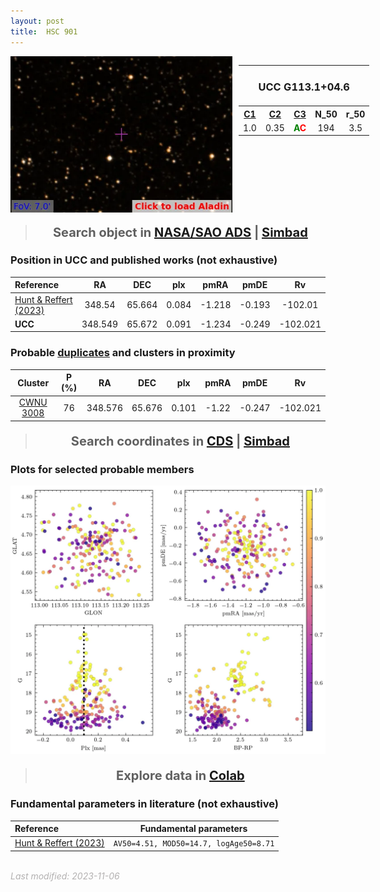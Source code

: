 ```yaml
---
layout: post
title:  HSC 901
---
```

<div style="display: flex; justify-content: space-between; width:720px;height:250px">
<div style="text-align: center;">
<!-- WEBP image -->
<img id="myImage" src="https://raw.githubusercontent.com/ucc23/Q2P/main/plots/hsc901_aladin.webp" alt="Clickable Image" style="width:355px;height:250px; cursor: pointer;">

<!-- Div to contain Aladin Lite viewer -->
<div id="aladin-lite-div" style="width:355px;height:250px;display:none;"></div>

<!-- Aladin Lite script (will be loaded after the image is clicked) -->
<script type="text/javascript">
// Function to load Aladin Lite after image click and hide the image
function loadAladinLiteAndHideImage() {
    // Dynamically load the Aladin Lite script
    let aladinScript = document.createElement('script');
    aladinScript.src = "https://aladin.cds.unistra.fr/AladinLite/api/v3/latest/aladin.js";
    aladinScript.charset = "utf-8";
    aladinScript.onload = function () {
        A.init.then(() => {
            let aladin = A.aladin('#aladin-lite-div', {survey:"P/DSS2/color", fov:0.117, target: "348.549 65.672"});
            // Remove the image
            document.getElementById('myImage').remove();
            // Hide the image
            //document.getElementById('myImage').style.visibility = "hidden";
            // Show the Aladin Lite viewer
            document.getElementById('aladin-lite-div').style.display = 'block';
        });
     };
    document.head.appendChild(aladinScript);
}
// Event listener for image click
document.getElementById('myImage').addEventListener('click', loadAladinLiteAndHideImage);
</script>
</div>
<!-- Left block -->

<table style="text-align: center; width:355px;height:250px;">
  <!-- Row 1 (title) -->
  <tr>
    <td colspan="5"><h3>UCC G113.1+04.6</h3></td>
  </tr>
  <!-- Row 2 -->
  <tr>
    <th><a href="https://ucc.ar/faq#what-are-the-c1-c2-and-c3-parameters" title="Photometric class">C1</a></th>
    <th><a href="https://ucc.ar/faq#what-are-the-c1-c2-and-c3-parameters" title="Density class">C2</a></th>
    <th><a href="https://ucc.ar/faq#what-are-the-c1-c2-and-c3-parameters" title="Combined class">C3</a></th>
    <th><div title="Stars with membership probability >50%">N_50</div></th>
    <th><div title="Radius that contains half the members [arcmin]">r_50</div></th>
  </tr>
  <!-- Row 3 -->
  <tr>
    <td>1.0</td>
    <td>0.35</td>
    <td><span style="color: green; font-weight: bold;">A</span><span style="color: red; font-weight: bold;">C</span></td>
    <td>194</td>
    <td>3.5</td>
  </tr>
</table>
</div>

> <p style="text-align:center; font-weight: bold; font-size:20px">Search object in <a href="https://ui.adsabs.harvard.edu/search/q=%20collection%3Aastronomy%20body%3A%22HSC%20901%22&sort=date%20desc%2C%20bibcode%20desc&p_=0" target="_blank">NASA/SAO ADS</a> | <a href="https://simbad.cds.unistra.fr/simbad/sim-id-refs?Ident=hsc901" target="_blank">Simbad</a></p>


### Position in UCC and published works (not exhaustive)

| Reference    | RA    | DEC   | plx  | pmRA  | pmDE   |  Rv  |
| :---         | :---: | :---: | :---: | :---: | :---: | :---: |
|[Hunt & Reffert (2023)](https://ui.adsabs.harvard.edu/abs/2023A%26A...673A.114H/abstract) | 348.54 | 65.664 | 0.084 | -1.218 | -0.193 | -102.01 |
| **UCC** |348.549 | 65.672 | 0.091 | -1.234 | -0.249 | -102.021 |


### Probable <a href="https://ucc.ar/faq#probable-duplicates" title="See FAQ for definition of proximity">duplicates</a> and clusters in proximity

| Cluster | P (%) | RA    | DEC   | plx   | pmRA  | pmDE  | Rv    |
| :---:   | :---: | :---: | :---: | :---: | :---: | :---: | :---: |
|[CWNU 3008](https://ucc.ar/_clusters/cwnu3008/)| 76 | 348.576 | 65.676 | 0.101 | -1.22 | -0.247 | -102.021 |

> <p style="text-align:center; font-weight: bold; font-size:20px">Search coordinates in <a href="https://cdsportal.u-strasbg.fr/?target=348.549,+65.672" target="_blank">CDS</a> | <a href="https://simbad.cds.unistra.fr/mobile/object_list.html?coord=348.549%2065.672&output=json&radius=5&userEntry=hsc901" target="_blank">Simbad</a></p>

### Plots for selected probable members

![CLUSTER](https://raw.githubusercontent.com/ucc23/Q2P/main/plots/hsc901.webp)


> <p style="text-align:center; font-weight: bold; font-size:20px">Explore data in <a href="https://colab.research.google.com/github/UCC23/Q2P/blob/master/notebooks/hsc901.ipynb" target="_blank">Colab</a></p>


### Fundamental parameters in literature (not exhaustive)

| Reference |  Fundamental parameters |
| :---         |     :---:      |
| [Hunt & Reffert (2023)](https://ui.adsabs.harvard.edu/abs/2023A%26A...673A.114H/abstract) | `AV50=4.51, MOD50=14.7, logAge50=8.71` |

<br>
<font color="b3b1b1"><i>Last modified: 2023-11-06</i></font>
